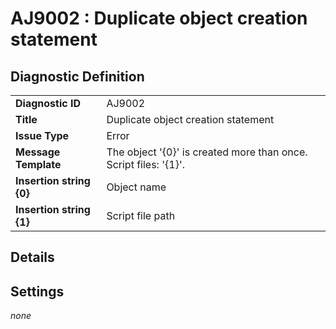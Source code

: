 # AJ9002 : Duplicate object creation statement

## Diagnostic Definition

<table>
  <tr>
    <td class="header"><b>Diagnostic ID</b></td>
    <td>AJ9002</td>
  </tr>
  <tr>
    <td class="header"><b>Title</b></td>
    <td>Duplicate object creation statement</td>
  </tr>
  <tr>
    <td class="header"><b>Issue Type</b></td>
    <td>Error</td>
  </tr>
  <tr>
    <td class="header"><b>Message Template</b></td>
    <td>The object '{0}' is created more than once. Script files: '{1}'.</td>
  </tr>
    <tr>
    <td class="header"><b>Insertion string {0}</b></td>
    <td>Object name</td>
  </tr>
  <tr>
    <td class="header"><b>Insertion string {1}</b></td>
    <td>Script file path</td>
  </tr>

</table>

## Details



## Settings

*none*

